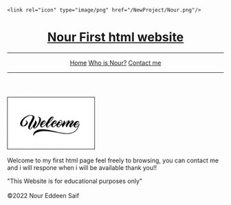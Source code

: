 <!DOCTYPE html>
<html lang="en">
<head>
    <meta charset="UTF-8">
    
    <link rel="icon" type="image/png" href="/NewProject/Nour.png"/>
</head>
<body>
    <header>
        <a href="/NewProject/home.html"><h1>Nour First html website</h1><hr></a>
        <div>
            <a href="/NewProject/home.html">Home</a>														 
            <a href="/NewProject/Who is Nour.html">Who is Nour?</a>
            <a href="/NewProject/Contact me.html">Contact me</a><hr>
        </div>
    </header>
    <main>
        <img src="/NewProject/Welcome.jpg" border="1" width="40%" alt="Welcoming image"><br>
        <p>
        Welcome to my first html page feel freely to browsing, you can contact me<br>     
        and i will respone when i will be available thank you!!
        </p>
        <summary>
            "This Website is for educational purposes only"
        </summary><br>
    </main>
    <footer>
        &copy;2022 Nour Eddeen Saif
    </footer>
</body>
</html>
